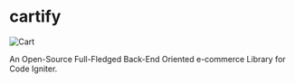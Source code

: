 # cartify

![Cart](https://res.cloudinary.com/francis94c/image/upload/v1563893646/cart-logo-design-png-6.png)

An Open-Source Full-Fledged Back-End Oriented e-commerce Library for Code Igniter.
